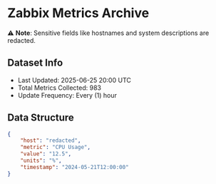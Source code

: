 # Zabbix Metrics Archive

⚠️ **Note**: Sensitive fields like hostnames and system descriptions are redacted.

## Dataset Info
- Last Updated: 2025-06-25 20:00 UTC
- Total Metrics Collected: 983
- Update Frequency: Every (1) hour

## Data Structure
```json
{
    "host": "redacted",
    "metric": "CPU Usage",
    "value": "12.5",
    "units": "%",
    "timestamp": "2024-05-21T12:00:00"
}
```
